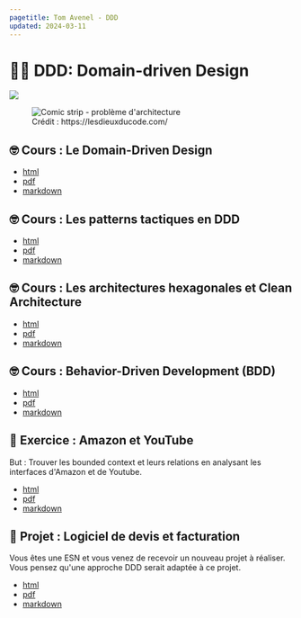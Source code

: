 ```yaml
---
pagetitle: Tom Avenel - DDD
updated: 2024-03-11
---
```


# 🧑‍💼 DDD: Domain-driven Design

![](/resources/images/cover/ddd.jpg)

<figure>
    <img src="https://lesdieuxducode.com/images/blog/rachidabiechehmidouche@expaceocom/Capture__.PNG" alt="Comic strip - problème d'architecture" />
    <figcaption>Crédit : https://lesdieuxducode.com/</figcaption>
</figure>

## 🤓 Cours : Le Domain-Driven Design

- [html](/cours/ddd/ddd-cours.html)
- [pdf](/cours/ddd/ddd-cours.pdf)
- [markdown](/cours/ddd/ddd-cours.md)

## 🤓 Cours : Les patterns tactiques en DDD

- [html](/cours/ddd/ddd-tactiques.html)
- [pdf](/cours/ddd/ddd-tactiques.pdf)
- [markdown](/cours/ddd/ddd-tactiques.md)

## 🤓 Cours : Les architectures hexagonales et Clean Architecture

- [html](/cours/archi/hexagonal.html)
- [pdf](/cours/archi/hexagonal.pdf)
- [markdown](/cours/archi/hexagonal.md)

## 🤓 Cours : Behavior-Driven Development (BDD)

- [html](/cours/tests/methodo/cours-bdd.html)
- [pdf](/cours/tests/methodo/cours-bdd.pdf)
- [markdown](/cours/tests/methodo/cours-bdd.md)

## 📝 Exercice : Amazon et YouTube

But : Trouver les bounded context et leurs relations en analysant les interfaces d'Amazon et de Youtube.

- [html](/cours/ddd/ddd-exo.html)
- [pdf](/cours/ddd/ddd-exo.pdf)
- [markdown](/cours/ddd/ddd-exo.md)

## 📌 Projet : Logiciel de devis et facturation

Vous êtes une ESN et vous venez de recevoir un nouveau projet à réaliser. Vous pensez qu'une approche DDD serait adaptée à ce projet.

- [html](/cours/ddd/ddd-projet.html)
- [pdf](/cours/ddd/ddd-projet.pdf)
- [markdown](/cours/ddd/ddd-projet.md)

